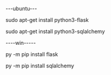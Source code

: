 ---ubuntu---

sudo apt-get install python3-flask

sudo apt-get install python3-sqlalchemy

----win-----

py -m pip install flask

py -m pip install sqlalchemy
